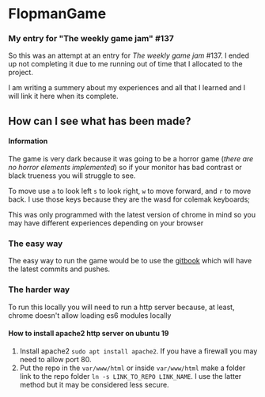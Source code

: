 # FlopmanGame
### My entry for "The weekly game jam" #137

So this was an attempt at an entry for *The weekly game jam* #137. I ended up not completing it due to me running out of time that I allocated to the project.

I am writing a summery about my experiences and all that I learned and I will link it here when its complete.


## How can I see what has been made? 
#### Information
The game is very dark because it was going to be a horror game (*there are no horror elements implemented*) so if your monitor has bad contrast or black trueness you will struggle to see.

To move use `a` to look left `s` to look right, `w` to move forward, and `r` to move back. I use those keys because they are the wasd for colemak keyboards;

This was only programmed with the latest version of chrome in mind so you may have different experiences depending on your browser

### The easy way
The easy way to run the game would be to use the [gitbook](https://pinkflufflyllama.github.io/Game-Jam-Entry/src/index.html) which will have the latest commits and pushes.

### The harder way
To run this locally you will need to run a http server because, at least, chrome doesn't allow loading es6 modules locally
#### How to install apache2 http server on ubuntu 19
1. Install apache2 `sudo apt install apache2`. If you have a firewall you may need to allow port 80.
2. Put the repo in the `var/www/html` or inside `var/www/html` make a folder link to the repo folder `ln -s LINK_TO_REPO LINK_NAME`. I use the latter method but it may be considered less secure.
